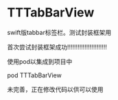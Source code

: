 # TTTabBarView

swift版tabbar标签栏。测试封装框架用


首次尝试封装框架成功!!!!!!!!!!!!!!!!!!!!!!!

使用pod以集成到项目中

pod TTTabBarView 

未完善，正在修改代码以供可以使用

